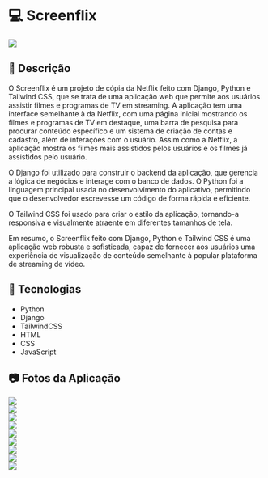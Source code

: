 # 💻 Screenflix

<img src="https://cdn.discordapp.com/attachments/965066624556232737/1107091076357029999/Captura_de_tela_de_2023-05-13_20-44-03.png" >

## 📄 Descrição

O Screenflix é um projeto de cópia da Netflix feito com Django, Python e Tailwind CSS, que se trata de uma aplicação web que permite aos usuários assistir filmes e programas de TV em streaming. A aplicação tem uma interface semelhante à da Netflix, com uma página inicial mostrando os filmes e programas de TV em destaque, uma barra de pesquisa para procurar conteúdo específico e um sistema de criação de contas e cadastro, além de interações com o usuário. Assim como a Netflix, a aplicação mostra os filmes mais assistidos pelos usuários e os filmes já assistidos pelo usuário.

O Django foi utilizado para construir o backend da aplicação, que gerencia a lógica de negócios e interage com o banco de dados. O Python foi a linguagem principal usada no desenvolvimento do aplicativo, permitindo que o desenvolvedor escrevesse um código de forma rápida e eficiente.

O Tailwind CSS foi usado para criar o estilo da aplicação, tornando-a responsiva e visualmente atraente em diferentes tamanhos de tela.

Em resumo, o Screenflix feito com Django, Python e Tailwind CSS é uma aplicação web robusta e sofisticada, capaz de fornecer aos usuários uma experiência de visualização de conteúdo semelhante à popular plataforma de streaming de vídeo.


## 🎯 Tecnologias

- Python
- Django
- TailwindCSS
- HTML
- CSS
- JavaScript

## 📷 Fotos da Aplicação



<img src="https://cdn.discordapp.com/attachments/965066624556232737/1107091076357029999/Captura_de_tela_de_2023-05-13_20-44-03.png" >
<br>
<img src="https://cdn.discordapp.com/attachments/965066624556232737/1107501486260371457/Captura_de_tela_de_2023-05-14_23-09-43.png">
<br>
<img src="https://cdn.discordapp.com/attachments/965066624556232737/1107501449451143178/Captura_de_tela_de_2023-05-14_23-09-51.png">
<br>
<img src="https://cdn.discordapp.com/attachments/965066624556232737/1107501519273738351/Captura_de_tela_de_2023-05-14_23-34-05.png">
<br>
<img src="https://cdn.discordapp.com/attachments/965066624556232737/1107501598575435837/Captura_de_tela_de_2023-05-14_23-41-06.png">
<br>
<img src="https://cdn.discordapp.com/attachments/965066624556232737/1107501555978080307/Captura_de_tela_de_2023-05-14_23-40-48.png">
<br>
<img src="https://cdn.discordapp.com/attachments/965066624556232737/1107501695501598813/Captura_de_tela_de_2023-05-14_23-53-10.png">
<br>
<img src="https://cdn.discordapp.com/attachments/965066624556232737/1107501638945603695/Captura_de_tela_de_2023-05-14_23-41-27.png">
<br>
<img src="https://cdn.discordapp.com/attachments/965066624556232737/1107501667093594195/Captura_de_tela_de_2023-05-14_23-41-36.png">
